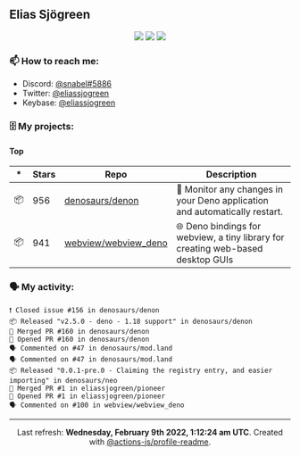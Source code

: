 ## Elias Sjögreen

<p align="center">
  <img src="https://img.shields.io/badge/🎂-dec. 2003-success" />
  <img src="https://img.shields.io/badge/🌎-Stockholm-informational" />
  <img src="https://img.shields.io/badge/👦-He/Him-informational" />
</p>

### 📫 How to reach me:

- Discord: [@snabel#5886](https://discord.com/users/267978757799673866)
- Twitter: [@eliassjogreen](https://twitter.com/eliassjogreen)
- Keybase: [@eliassjogreen](https://keybase.io/eliassjogreen)

### 🗄 My projects:

#### Top
|*|Stars|Repo|Description|
|---|---|---|---|
| 📦 | 956 | [denosaurs/denon](https://github.com/denosaurs/denon) | 👀 Monitor any changes in your Deno application and automatically restart. |
| 📦 | 941 | [webview/webview_deno](https://github.com/webview/webview_deno) | 🌐 Deno bindings for webview, a tiny library for creating web-based desktop GUIs |

### 🗣 My activity:

```
❗️ Closed issue #156 in denosaurs/denon
📦 Released "v2.5.0 - deno - 1.18 support" in denosaurs/denon
🎉 Merged PR #160 in denosaurs/denon
💪 Opened PR #160 in denosaurs/denon
🗣 Commented on #47 in denosaurs/mod.land
🗣 Commented on #47 in denosaurs/mod.land
📦 Released "0.0.1-pre.0 - Claiming the registry entry, and easier importing" in denosaurs/neo
🎉 Merged PR #1 in eliassjogreen/pioneer
💪 Opened PR #1 in eliassjogreen/pioneer
🗣 Commented on #100 in webview/webview_deno
```

------------
<p align="center">Last refresh: <b>Wednesday, February 9th 2022, 1:12:24 am UTC</b>. Created with <a href=https://github.com/marketplace/actions/profile-readme>@actions-js/profile-readme</a>.</p>
